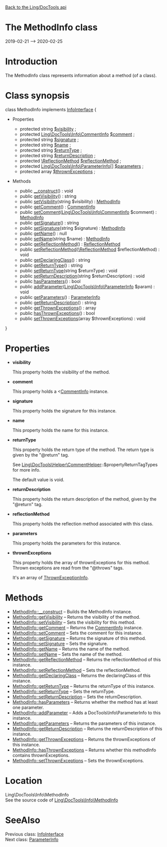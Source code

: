[Back to the Ling/DocTools api](https://github.com/lingtalfi/DocTools/blob/master/doc/api/Ling/DocTools.md)



The MethodInfo class
================
2019-02-21 --> 2020-02-25






Introduction
============

The MethodInfo class represents information about a method (of a class).



Class synopsis
==============


class <span class="pl-k">MethodInfo</span> implements [InfoInterface](https://github.com/lingtalfi/DocTools/blob/master/doc/api/Ling/DocTools/Info/InfoInterface.md) {

- Properties
    - protected string [$visibility](#property-visibility) ;
    - protected [Ling\DocTools\Info\CommentInfo](https://github.com/lingtalfi/DocTools/blob/master/doc/api/Ling/DocTools/Info/CommentInfo.md) [$comment](#property-comment) ;
    - protected string [$signature](#property-signature) ;
    - protected string [$name](#property-name) ;
    - protected string [$returnType](#property-returnType) ;
    - protected string [$returnDescription](#property-returnDescription) ;
    - protected [\ReflectionMethod](http://php.net/manual/en/class.reflectionmethod.php) [$reflectionMethod](#property-reflectionMethod) ;
    - protected [Ling\DocTools\Info\ParameterInfo[]](https://github.com/lingtalfi/DocTools/blob/master/doc/api/Ling/DocTools/Info/ParameterInfo.md) [$parameters](#property-parameters) ;
    - protected array [$thrownExceptions](#property-thrownExceptions) ;

- Methods
    - public [__construct](https://github.com/lingtalfi/DocTools/blob/master/doc/api/Ling/DocTools/Info/MethodInfo/__construct.md)() : void
    - public [getVisibility](https://github.com/lingtalfi/DocTools/blob/master/doc/api/Ling/DocTools/Info/MethodInfo/getVisibility.md)() : string
    - public [setVisibility](https://github.com/lingtalfi/DocTools/blob/master/doc/api/Ling/DocTools/Info/MethodInfo/setVisibility.md)(string $visibility) : [MethodInfo](https://github.com/lingtalfi/DocTools/blob/master/doc/api/Ling/DocTools/Info/MethodInfo.md)
    - public [getComment](https://github.com/lingtalfi/DocTools/blob/master/doc/api/Ling/DocTools/Info/MethodInfo/getComment.md)() : [CommentInfo](https://github.com/lingtalfi/DocTools/blob/master/doc/api/Ling/DocTools/Info/CommentInfo.md)
    - public [setComment](https://github.com/lingtalfi/DocTools/blob/master/doc/api/Ling/DocTools/Info/MethodInfo/setComment.md)([Ling\DocTools\Info\CommentInfo](https://github.com/lingtalfi/DocTools/blob/master/doc/api/Ling/DocTools/Info/CommentInfo.md) $comment) : [MethodInfo](https://github.com/lingtalfi/DocTools/blob/master/doc/api/Ling/DocTools/Info/MethodInfo.md)
    - public [getSignature](https://github.com/lingtalfi/DocTools/blob/master/doc/api/Ling/DocTools/Info/MethodInfo/getSignature.md)() : string
    - public [setSignature](https://github.com/lingtalfi/DocTools/blob/master/doc/api/Ling/DocTools/Info/MethodInfo/setSignature.md)(string $signature) : [MethodInfo](https://github.com/lingtalfi/DocTools/blob/master/doc/api/Ling/DocTools/Info/MethodInfo.md)
    - public [getName](https://github.com/lingtalfi/DocTools/blob/master/doc/api/Ling/DocTools/Info/MethodInfo/getName.md)() : null
    - public [setName](https://github.com/lingtalfi/DocTools/blob/master/doc/api/Ling/DocTools/Info/MethodInfo/setName.md)(string $name) : [MethodInfo](https://github.com/lingtalfi/DocTools/blob/master/doc/api/Ling/DocTools/Info/MethodInfo.md)
    - public [getReflectionMethod](https://github.com/lingtalfi/DocTools/blob/master/doc/api/Ling/DocTools/Info/MethodInfo/getReflectionMethod.md)() : [ReflectionMethod](http://php.net/manual/en/class.reflectionmethod.php)
    - public [setReflectionMethod](https://github.com/lingtalfi/DocTools/blob/master/doc/api/Ling/DocTools/Info/MethodInfo/setReflectionMethod.md)([\ReflectionMethod](http://php.net/manual/en/class.reflectionmethod.php) $reflectionMethod) : void
    - public [getDeclaringClass](https://github.com/lingtalfi/DocTools/blob/master/doc/api/Ling/DocTools/Info/MethodInfo/getDeclaringClass.md)() : string
    - public [getReturnType](https://github.com/lingtalfi/DocTools/blob/master/doc/api/Ling/DocTools/Info/MethodInfo/getReturnType.md)() : string
    - public [setReturnType](https://github.com/lingtalfi/DocTools/blob/master/doc/api/Ling/DocTools/Info/MethodInfo/setReturnType.md)(string $returnType) : void
    - public [setReturnDescription](https://github.com/lingtalfi/DocTools/blob/master/doc/api/Ling/DocTools/Info/MethodInfo/setReturnDescription.md)(string $returnDescription) : void
    - public [hasParameters](https://github.com/lingtalfi/DocTools/blob/master/doc/api/Ling/DocTools/Info/MethodInfo/hasParameters.md)() : bool
    - public [addParameter](https://github.com/lingtalfi/DocTools/blob/master/doc/api/Ling/DocTools/Info/MethodInfo/addParameter.md)([Ling\DocTools\Info\ParameterInfo](https://github.com/lingtalfi/DocTools/blob/master/doc/api/Ling/DocTools/Info/ParameterInfo.md) $param) : void
    - public [getParameters](https://github.com/lingtalfi/DocTools/blob/master/doc/api/Ling/DocTools/Info/MethodInfo/getParameters.md)() : [ParameterInfo](https://github.com/lingtalfi/DocTools/blob/master/doc/api/Ling/DocTools/Info/ParameterInfo.md)
    - public [getReturnDescription](https://github.com/lingtalfi/DocTools/blob/master/doc/api/Ling/DocTools/Info/MethodInfo/getReturnDescription.md)() : string
    - public [getThrownExceptions](https://github.com/lingtalfi/DocTools/blob/master/doc/api/Ling/DocTools/Info/MethodInfo/getThrownExceptions.md)() : array
    - public [hasThrownExceptions](https://github.com/lingtalfi/DocTools/blob/master/doc/api/Ling/DocTools/Info/MethodInfo/hasThrownExceptions.md)() : bool
    - public [setThrownExceptions](https://github.com/lingtalfi/DocTools/blob/master/doc/api/Ling/DocTools/Info/MethodInfo/setThrownExceptions.md)(array $thrownExceptions) : void

}




Properties
=============

- <span id="property-visibility"><b>visibility</b></span>

    This property holds the visibility of the method.
    
    

- <span id="property-comment"><b>comment</b></span>

    This property holds a <[CommentInfo](https://github.com/lingtalfi/DocTools/blob/master/doc/api/Ling/DocTools/Info/CommentInfo.md) instance.
    
    

- <span id="property-signature"><b>signature</b></span>

    This property holds the signature for this instance.
    
    

- <span id="property-name"><b>name</b></span>

    This property holds the name for this instance.
    
    

- <span id="property-returnType"><b>returnType</b></span>

    This property holds the return type of the method.
    The return type is given by the "@return" tag.
    
    See [Ling\DocTools\Helper\CommentHelper](https://github.com/lingtalfi/DocTools/blob/master/doc/api/Ling/DocTools/Helper/CommentHelper.md)::$propertyReturnTagTypes for more info.
    
    The default value is void.
    
    

- <span id="property-returnDescription"><b>returnDescription</b></span>

    This property holds the return description of the method, given by the "@return" tag.
    
    

- <span id="property-reflectionMethod"><b>reflectionMethod</b></span>

    This property holds the reflection method associated with this class.
    
    

- <span id="property-parameters"><b>parameters</b></span>

    This property holds the parameters for this instance.
    
    

- <span id="property-thrownExceptions"><b>thrownExceptions</b></span>

    This property holds the array of thrownExceptions for this method.
    Thrown exceptions are read from the "@throws" tags.
    
    It's an array of [ThrownExceptionInfo](https://github.com/lingtalfi/DocTools/blob/master/doc/api/Ling/DocTools/Info/ThrownExceptionInfo.md).
    
    



Methods
==============

- [MethodInfo::__construct](https://github.com/lingtalfi/DocTools/blob/master/doc/api/Ling/DocTools/Info/MethodInfo/__construct.md) &ndash; Builds the MethodInfo instance.
- [MethodInfo::getVisibility](https://github.com/lingtalfi/DocTools/blob/master/doc/api/Ling/DocTools/Info/MethodInfo/getVisibility.md) &ndash; Returns the visibility of the method.
- [MethodInfo::setVisibility](https://github.com/lingtalfi/DocTools/blob/master/doc/api/Ling/DocTools/Info/MethodInfo/setVisibility.md) &ndash; Sets the visibility for this method.
- [MethodInfo::getComment](https://github.com/lingtalfi/DocTools/blob/master/doc/api/Ling/DocTools/Info/MethodInfo/getComment.md) &ndash; Returns the [CommentInfo](https://github.com/lingtalfi/DocTools/blob/master/doc/api/Ling/DocTools/Info/CommentInfo.md) instance.
- [MethodInfo::setComment](https://github.com/lingtalfi/DocTools/blob/master/doc/api/Ling/DocTools/Info/MethodInfo/setComment.md) &ndash; Sets the comment for this instance.
- [MethodInfo::getSignature](https://github.com/lingtalfi/DocTools/blob/master/doc/api/Ling/DocTools/Info/MethodInfo/getSignature.md) &ndash; Returns the signature of this method.
- [MethodInfo::setSignature](https://github.com/lingtalfi/DocTools/blob/master/doc/api/Ling/DocTools/Info/MethodInfo/setSignature.md) &ndash; Sets the signature.
- [MethodInfo::getName](https://github.com/lingtalfi/DocTools/blob/master/doc/api/Ling/DocTools/Info/MethodInfo/getName.md) &ndash; Returns the name of the method.
- [MethodInfo::setName](https://github.com/lingtalfi/DocTools/blob/master/doc/api/Ling/DocTools/Info/MethodInfo/setName.md) &ndash; Sets the name of the method.
- [MethodInfo::getReflectionMethod](https://github.com/lingtalfi/DocTools/blob/master/doc/api/Ling/DocTools/Info/MethodInfo/getReflectionMethod.md) &ndash; Returns the reflectionMethod of this instance.
- [MethodInfo::setReflectionMethod](https://github.com/lingtalfi/DocTools/blob/master/doc/api/Ling/DocTools/Info/MethodInfo/setReflectionMethod.md) &ndash; Sets the reflectionMethod.
- [MethodInfo::getDeclaringClass](https://github.com/lingtalfi/DocTools/blob/master/doc/api/Ling/DocTools/Info/MethodInfo/getDeclaringClass.md) &ndash; Returns the declaringClass of this instance.
- [MethodInfo::getReturnType](https://github.com/lingtalfi/DocTools/blob/master/doc/api/Ling/DocTools/Info/MethodInfo/getReturnType.md) &ndash; Returns the returnType of this instance.
- [MethodInfo::setReturnType](https://github.com/lingtalfi/DocTools/blob/master/doc/api/Ling/DocTools/Info/MethodInfo/setReturnType.md) &ndash; Sets the returnType.
- [MethodInfo::setReturnDescription](https://github.com/lingtalfi/DocTools/blob/master/doc/api/Ling/DocTools/Info/MethodInfo/setReturnDescription.md) &ndash; Sets the returnDescription.
- [MethodInfo::hasParameters](https://github.com/lingtalfi/DocTools/blob/master/doc/api/Ling/DocTools/Info/MethodInfo/hasParameters.md) &ndash; Returns whether the method has at least one parameter.
- [MethodInfo::addParameter](https://github.com/lingtalfi/DocTools/blob/master/doc/api/Ling/DocTools/Info/MethodInfo/addParameter.md) &ndash; Adds a DocTools\Info\ParameterInfo to this instance.
- [MethodInfo::getParameters](https://github.com/lingtalfi/DocTools/blob/master/doc/api/Ling/DocTools/Info/MethodInfo/getParameters.md) &ndash; Returns the parameters of this instance.
- [MethodInfo::getReturnDescription](https://github.com/lingtalfi/DocTools/blob/master/doc/api/Ling/DocTools/Info/MethodInfo/getReturnDescription.md) &ndash; Returns the returnDescription of this instance.
- [MethodInfo::getThrownExceptions](https://github.com/lingtalfi/DocTools/blob/master/doc/api/Ling/DocTools/Info/MethodInfo/getThrownExceptions.md) &ndash; Returns the thrownExceptions of this instance.
- [MethodInfo::hasThrownExceptions](https://github.com/lingtalfi/DocTools/blob/master/doc/api/Ling/DocTools/Info/MethodInfo/hasThrownExceptions.md) &ndash; Returns whether this methodInfo contains thrownExceptions.
- [MethodInfo::setThrownExceptions](https://github.com/lingtalfi/DocTools/blob/master/doc/api/Ling/DocTools/Info/MethodInfo/setThrownExceptions.md) &ndash; Sets the thrownExceptions.





Location
=============
Ling\DocTools\Info\MethodInfo<br>
See the source code of [Ling\DocTools\Info\MethodInfo](https://github.com/lingtalfi/DocTools/blob/master/Info/MethodInfo.php)



SeeAlso
==============
Previous class: [InfoInterface](https://github.com/lingtalfi/DocTools/blob/master/doc/api/Ling/DocTools/Info/InfoInterface.md)<br>Next class: [ParameterInfo](https://github.com/lingtalfi/DocTools/blob/master/doc/api/Ling/DocTools/Info/ParameterInfo.md)<br>
